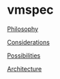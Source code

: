 # vmspec

[Philosophy](PHILOSOPHY.md)

[Considerations](CONSIDERATIONS.md)

[Possibilities](POSSIBILITIES.md)

[Architecture](ARCHITECTURE.md)
